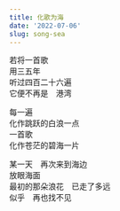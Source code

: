 ```yaml
---
title: 化歌为海
date: '2022-07-06'
slug: song-sea
---
```


若将一首歌  
用三五年  
听过四百二十六遍  
它便不再是　港湾

每一遍  
化作跳跃的白浪一点  
一首歌  
化作苍茫的碧海一片

某一天　再次来到海边  
放眼海面  
最初的那朵浪花　已走了多远  
似乎　再也找不见

<!--# 一个人，一盏灯，一壶酒，一个梦，皆会被时间冲淡，化身为海。 -->
